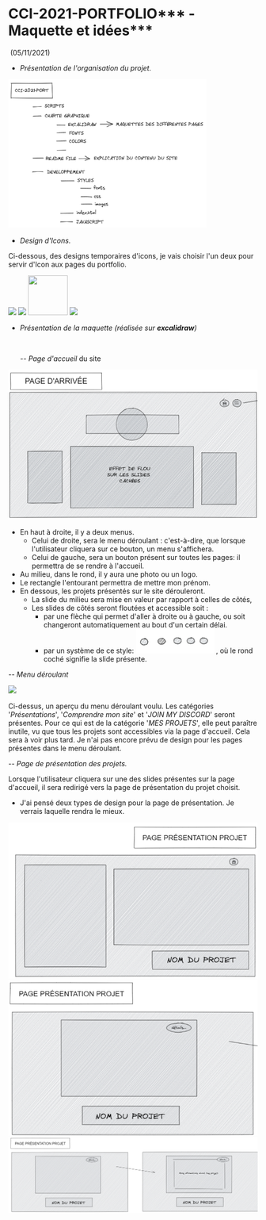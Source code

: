 # CCI-2021-PORTFOLIO*** - Maquette  et idées***



​                                                                                                                                                                                                    (05/11/2021)

- *Présentation de l'organisation du projet.*

<img src="CHARTE GRAPHIQUE\IMAGES\image-20211105161940028.png" height="300px" width="400px">

- *Design d'Icons.*

Ci-dessous, des designs temporaires d'icons, je vais choisir l'un deux pour servir d'Icon aux pages du portfolio.



<img src="CHARTE GRAPHIQUE\ICONS\favicon-1.ico">



<img src="CHARTE GRAPHIQUE\ICONS\favicon-2.ico">



<img src="CHARTE GRAPHIQUE\ICONS\favicon-3.ico" height="80px" width="80px">



<img src="CHARTE GRAPHIQUE\ICONS\favicon-4.ico">



- *Présentation de la maquette (réalisée sur **excalidraw**)*

  ​	

  *-- Page d'accueil* du site

<img src="CHARTE GRAPHIQUE\IMAGES\PAGE D'ACCUEIL.png">

- En haut à droite, il y a deux menus. 
  - Celui de droite, sera le menu déroulant : c'est-à-dire, que lorsque l'utilisateur cliquera sur ce bouton, un menu s'affichera.
  - Celui de gauche, sera un bouton présent sur toutes les pages: il permettra de se rendre à l'accueil.
- Au milieu, dans le rond, il y aura une photo ou un logo.
- Le rectangle l'entourant permettra de mettre mon prénom.
- En dessous, les projets présentés sur le site dérouleront. 
  - La slide du milieu sera mise en valeur par rapport à celles de côtés,
  - Les slides de côtés seront floutées et accessible soit :
    - par une flèche qui permet d'aller à droite ou à gauche, ou soit changeront automatiquement au bout d'un certain délai.
    - par un système de ce style:  <img src="CHARTE GRAPHIQUE\IMAGES\image-20211105165018115.png"> , où le rond coché signifie la slide présente.

*-- Menu déroulant*

<img src="CHARTE GRAPHIQUE\IMAGES\Menu déroulant.png" />

Ci-dessus, un aperçu du menu déroulant voulu. Les catégories '*Présentations*', '*Comprendre mon site*' et '*JOIN MY DISCORD*' seront présentes. Pour ce qui est de la catégorie '*MES PROJETS*', elle peut paraître inutile, vu que tous les projets sont accessibles via la page d'accueil. Cela sera à voir plus tard. Je n'ai pas encore prévu de design pour les pages présentes dans le menu déroulant.



-- *Page de présentation des projets.*

Lorsque l'utilisateur cliquera sur une des slides présentes sur la page d'accueil, il sera redirigé vers la page de présentation du projet choisit. 

- J'ai pensé deux types de design pour la page de présentation. Je verrais laquelle rendra le mieux.


<img src="CHARTE GRAPHIQUE\IMAGES\PRESRNTATION PROJET 1.png">

<img src="CHARTE GRAPHIQUE\IMAGES\PP.png">

<img src="CHARTE GRAPHIQUE\IMAGES\PRESENTATION PROJET 2.png">





